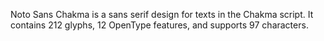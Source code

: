 Noto Sans Chakma is a sans serif design for texts in the Chakma script. It contains 212 glyphs, 12 OpenType features, and supports 97 characters.
